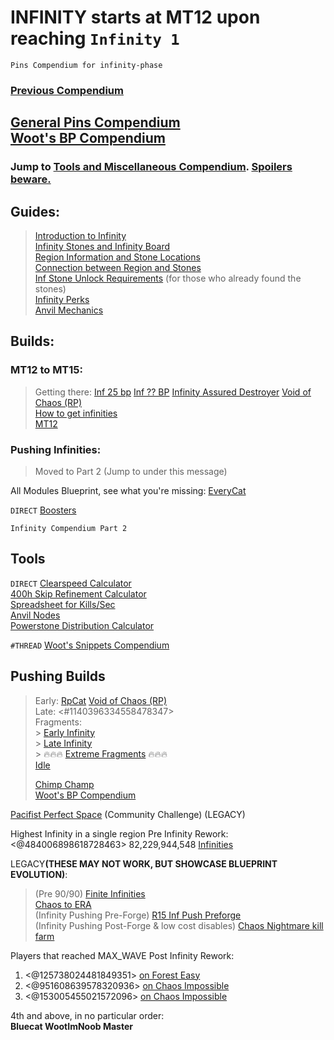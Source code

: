 # **INFINITY** starts at MT12 upon reaching `Infinity 1`
```
Pins Compendium for infinity-phase
```
### [Previous Compendium](https://discord.com/channels/488444879836413975/699544001149141053/893485422284517448)

## [General Pins Compendium](https://discord.com/channels/488444879836413975/926940645027905576)<br>[Woot's BP Compendium](https://discord.com/channels/488444879836413975/1094013225915396127)

### Jump to <u>Tools and Miscellaneous Compendium</u>. [Spoilers beware.](https://discord.com/channels/488444879836413975/758038117864177776/893490377489780806)

## Guides:
> [Introduction to Infinity](https://discord.com/channels/488444879836413975/758038117864177776/972158963405705236)<br>
> [Infinity Stones and Infinity Board](https://discord.com/channels/488444879836413975/758038117864177776/797317129769975878)<br>
> [Region Information and Stone Locations](https://discord.com/channels/488444879836413975/758038117864177776/850464267668947014)<br>
> [Connection between Region and Stones](https://discord.com/channels/488444879836413975/758038117864177776/1003554655730671638)<br>
> [Inf Stone Unlock Requirements](https://discord.com/channels/488444879836413975/758038117864177776/846869462128263178) (for those who already found the stones)<br>
> [Infinity Perks](https://discord.com/channels/488444879836413975/758038117864177776/856598485049540618)<br>
> [Anvil Mechanics](https://discord.com/channels/488444879836413975/758038117864177776/971952836747337798)

## Builds:

### MT12 to MT15: 
> Getting there: [Inf 25 bp](https://discord.com/channels/488444879836413975/1094031275406409758) [Inf ?? BP](https://discord.com/channels/488444879836413975/1154610302659350658) [Infinity Assured Destroyer](https://discord.com/channels/488444879836413975/1242694252002148392) [Void of Chaos (RP)](https://discord.com/channels/488444879836413975/1241012518655234140)<br>
> [How to get infinities](https://discord.com/channels/488444879836413975/758038117864177776/981000351467573298)<br>
> [MT12](https://discord.com/channels/488444879836413975/1094003871434670191)

### Pushing Infinities:
> Moved to Part 2 (Jump to under this message)

All Modules Blueprint, see what you're missing: [EveryCat](https://discord.com/channels/488444879836413975/1094002009314709514)

`DIRECT` 
[Boosters](https://www.desmos.com/calculator/fnhqj8wges)

```
Infinity Compendium Part 2
```

## Tools
`DIRECT` [Clearspeed Calculator](https://github.com/cratorrex/tpt2eracalc)<br>
[400h Skip Refinement Calculator](https://discord.com/channels/488444879836413975/758038117864177776/874983402481262604)<br>
[Spreadsheet for Kills/Sec](https://discord.com/channels/488444879836413975/758038117864177776/887729446117834815)<br>
[Anvil Nodes](https://discord.com/channels/488444879836413975/967563045964500992/1179025327956181052)<br>
[Powerstone Distribution Calculator](https://discord.com/channels/488444879836413975/967563045964500992/1196371926646530168)

`#THREAD` [Woot's Snippets Compendium](https://discord.com/channels/488444879836413975/1051776082665275412)
## Pushing Builds
> Early: [RpCat](https://discord.com/channels/488444879836413975/1094005500091318395) [Void of Chaos (RP)](https://discord.com/channels/488444879836413975/1241012518655234140)<br>
> Late: <#1140396334558478347>  
> Fragments:<br>
> \> [Early Infinity](https://discord.com/channels/488444879836413975/1196292835926872107)<br>
> \> [Late Infinity](https://discord.com/channels/488444879836413975/1144705871486648460)<br>
> \> 🔥🔥🔥 [Extreme Fragments](https://discord.com/channels/488444879836413975/1227586381929386036) 🔥🔥🔥<br>
> [Idle](https://discord.com/channels/488444879836413975/1094013225915396127/1200362469873434644)
> 
> [Chimp Champ](https://discord.com/channels/488444879836413975/1239206059508236409)<br>
> [Woot's BP Compendium](https://discord.com/channels/488444879836413975/1094013225915396127)

[Pacifist Perfect Space](https://discord.com/channels/488444879836413975/758038117864177776/799316155155349564) (Community Challenge) (LEGACY)

Highest Infinity in a single region Pre Infinity Rework: <@484006898618728463> 82,229,944,548 [Infinities](https://discord.com/channels/488444879836413975/758038117864177776/926414662122209300)

LEGACY<b>(THESE MAY NOT WORK, BUT SHOWCASE BLUEPRINT EVOLUTION)</b>:
> (Pre 90/90) [Finite Infinities](https://discord.com/channels/488444879836413975/758038117864177776/941651484964167690)<br>
> [Chaos to ERA](https://discord.com/channels/488444879836413975/850377589474066453/973376139449991238)<br>
> (Infinity Pushing Pre-Forge) [R15 Inf Push Preforge](https://discord.com/channels/488444879836413975/758038117864177776/830400682879746060)<br>
> (Infinity Pushing Post-Forge & low cost disables) [Chaos Nightmare kill farm](https://discord.com/channels/488444879836413975/850377589474066453/888517571425488966)

Players that reached MAX_WAVE Post Infinity Rework: 
1) <@125738024481849351> [on Forest Easy](https://discord.com/channels/488444879836413975/758038117864177776/984342162927910922)
2) <@951608639578320936> [on Chaos Impossible](https://discord.com/channels/488444879836413975/758038117864177776/985313151945941034)
3) <@153005455021572096> [on Chaos Impossible](https://discord.com/channels/488444879836413975/758038117864177776/986067611173408778)

4th and above, in no particular order:<br>
<b>Bluecat WootImNoob Master</b>